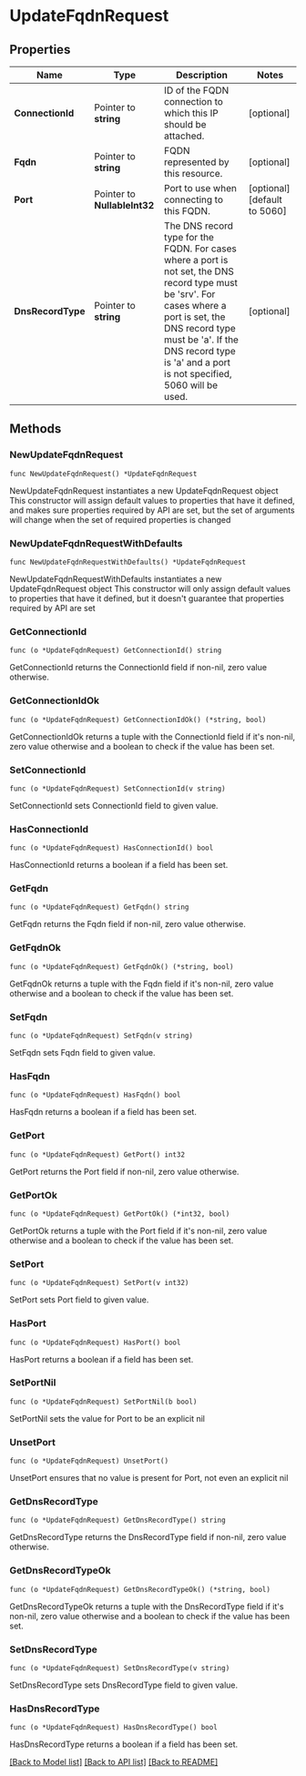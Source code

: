 # UpdateFqdnRequest

## Properties

Name | Type | Description | Notes
------------ | ------------- | ------------- | -------------
**ConnectionId** | Pointer to **string** | ID of the FQDN connection to which this IP should be attached. | [optional] 
**Fqdn** | Pointer to **string** | FQDN represented by this resource. | [optional] 
**Port** | Pointer to **NullableInt32** | Port to use when connecting to this FQDN. | [optional] [default to 5060]
**DnsRecordType** | Pointer to **string** | The DNS record type for the FQDN. For cases where a port is not set, the DNS record type must be &#39;srv&#39;. For cases where a port is set, the DNS record type must be &#39;a&#39;. If the DNS record type is &#39;a&#39; and a port is not specified, 5060 will be used. | [optional] 

## Methods

### NewUpdateFqdnRequest

`func NewUpdateFqdnRequest() *UpdateFqdnRequest`

NewUpdateFqdnRequest instantiates a new UpdateFqdnRequest object
This constructor will assign default values to properties that have it defined,
and makes sure properties required by API are set, but the set of arguments
will change when the set of required properties is changed

### NewUpdateFqdnRequestWithDefaults

`func NewUpdateFqdnRequestWithDefaults() *UpdateFqdnRequest`

NewUpdateFqdnRequestWithDefaults instantiates a new UpdateFqdnRequest object
This constructor will only assign default values to properties that have it defined,
but it doesn't guarantee that properties required by API are set

### GetConnectionId

`func (o *UpdateFqdnRequest) GetConnectionId() string`

GetConnectionId returns the ConnectionId field if non-nil, zero value otherwise.

### GetConnectionIdOk

`func (o *UpdateFqdnRequest) GetConnectionIdOk() (*string, bool)`

GetConnectionIdOk returns a tuple with the ConnectionId field if it's non-nil, zero value otherwise
and a boolean to check if the value has been set.

### SetConnectionId

`func (o *UpdateFqdnRequest) SetConnectionId(v string)`

SetConnectionId sets ConnectionId field to given value.

### HasConnectionId

`func (o *UpdateFqdnRequest) HasConnectionId() bool`

HasConnectionId returns a boolean if a field has been set.

### GetFqdn

`func (o *UpdateFqdnRequest) GetFqdn() string`

GetFqdn returns the Fqdn field if non-nil, zero value otherwise.

### GetFqdnOk

`func (o *UpdateFqdnRequest) GetFqdnOk() (*string, bool)`

GetFqdnOk returns a tuple with the Fqdn field if it's non-nil, zero value otherwise
and a boolean to check if the value has been set.

### SetFqdn

`func (o *UpdateFqdnRequest) SetFqdn(v string)`

SetFqdn sets Fqdn field to given value.

### HasFqdn

`func (o *UpdateFqdnRequest) HasFqdn() bool`

HasFqdn returns a boolean if a field has been set.

### GetPort

`func (o *UpdateFqdnRequest) GetPort() int32`

GetPort returns the Port field if non-nil, zero value otherwise.

### GetPortOk

`func (o *UpdateFqdnRequest) GetPortOk() (*int32, bool)`

GetPortOk returns a tuple with the Port field if it's non-nil, zero value otherwise
and a boolean to check if the value has been set.

### SetPort

`func (o *UpdateFqdnRequest) SetPort(v int32)`

SetPort sets Port field to given value.

### HasPort

`func (o *UpdateFqdnRequest) HasPort() bool`

HasPort returns a boolean if a field has been set.

### SetPortNil

`func (o *UpdateFqdnRequest) SetPortNil(b bool)`

 SetPortNil sets the value for Port to be an explicit nil

### UnsetPort
`func (o *UpdateFqdnRequest) UnsetPort()`

UnsetPort ensures that no value is present for Port, not even an explicit nil
### GetDnsRecordType

`func (o *UpdateFqdnRequest) GetDnsRecordType() string`

GetDnsRecordType returns the DnsRecordType field if non-nil, zero value otherwise.

### GetDnsRecordTypeOk

`func (o *UpdateFqdnRequest) GetDnsRecordTypeOk() (*string, bool)`

GetDnsRecordTypeOk returns a tuple with the DnsRecordType field if it's non-nil, zero value otherwise
and a boolean to check if the value has been set.

### SetDnsRecordType

`func (o *UpdateFqdnRequest) SetDnsRecordType(v string)`

SetDnsRecordType sets DnsRecordType field to given value.

### HasDnsRecordType

`func (o *UpdateFqdnRequest) HasDnsRecordType() bool`

HasDnsRecordType returns a boolean if a field has been set.


[[Back to Model list]](../README.md#documentation-for-models) [[Back to API list]](../README.md#documentation-for-api-endpoints) [[Back to README]](../README.md)



